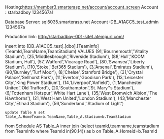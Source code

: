 Hosting:https://member3.smarterasp.net/account/account_screen
Account : starbadboy 1234567a!

Database Server: sql5035.smarterasp.net
Account :DB_A1ACC5_test_admin 1234567a




Production link:
http://starbadboy-001-site1.atempurl.com/



insert into [DB_A1ACC5_test].[dbo].[TeamInfo]
  (TeamId,TeamName,TeamStadium)
  VALUES
  (91,'Bournemouth','Vitality Stadium'),
  (25,'Middlesbrough','Riverside Stadium'),
  (88,'Hull','KCOM Stadium, Hull'),
  (57,'Watford','Vicarage Road'),
  (80,'Swansea','Liberty Stadium'),
  (110,'Stoke','Bet365 Stadium'),
  (3,'Arsenal','Emirates Stadium'),
  (90,'Burnley','Turf Moor'),
  (8,'Chelse','Stamford Bridge'),
  (31,'Crystal Palace','Sellhurst Park'),
  (11,'Everton','Goodison Park'),
  (13,'Leicester City','King Power Stadium'),
  (14,'Liverpool','Anfield'),
  (1,'Manchester United','Old Trafford'),
  (20,'Southampton','St. Mary''s Stadium'),
  (6,'Tottenham Hotspur','White Hart Lane'),
  (35,'West Bromwich Albion','The Hawthorns'),
  (21,'West Ham United','London Stadium'),
  (43,'Manchester City','Etihad Stadium'),
  (56,'Sunderland','Stadium of Light')
  
  
  
    update Table_A set Table_A.HomeTeam=b.TeamName,Table_A.Stadium=b.TeamStadium 
  from
  Schedule AS Table_A
  inner join
   (select teamid,teamname,teamstadium from TeamInfo where TeamId in(90,14)) as b
   on Table_A.Homeid=b.TeamId 
 

  
  
  
